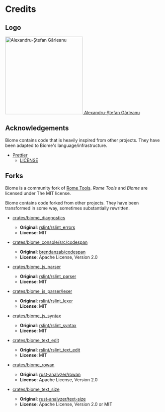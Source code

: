 # Credits

## Logo

<div class="logo-creator">
  <a href="https://github.com/ugudango">
    <img width="250" height="250" src="https://avatars.githubusercontent.com/u/33418415?v=4" alt="Alexandru-Ștefan Gârleanu" />
    <span>Alexandru-Ștefan Gârleanu</span>
  </a>
</div>

## Acknowledgements

Biome contains code that is heavily inspired from other projects. They have been adapted to Biome's language/infrastructure.

- [Prettier](https://github.com/prettier/prettier/)
  - [LICENSE](https://github.com/biomejs/biome/blob/main/crates/biome_js_formatter/LICENSE)

## Forks

Biome is a community fork of [Rome Tools](https://github.com/biomejs/biome/).
_Rome Tools_ and _Biome_ are licensed under The MIT license.

Biome contains code forked from other projects.
They have been transformed in some way, sometimes substantially rewritten.

- [crates/biome_diagnostics](https://github.com/biomejs/biome/tree/main/crates/biome_diagnostics)
  - **Original**: [rslint/rslint_errors](https://github.com/rslint/rslint/tree/master/crates/rslint_errors)
  - **License**: MIT

- [crates/biome_console/src/codespan](https://github.com/biomejs/biome/tree/main/crates/biome_console)
  - **Original**: [brendanzab/codespan](https://github.com/brendanzab/codespan)
  - **License**: Apache License, Version 2.0

- [crates/biome_js_parser](https://github.com/biomejs/biome/tree/main/crates/biome_js_parser)
  - **Original**: [rslint/rslint_parser](https://github.com/rslint/rslint/tree/master/crates/rslint_parser)
  - **License**: MIT

- [crates/biome_js_parser/lexer](https://github.com/biomejs/biome/tree/main/crates/biome_js_parser/src/lexer)
  - **Original**: [rslint/rslint_lexer](https://github.com/rslint/rslint/tree/master/crates/rslint_lexer)
  - **License**: MIT

- [crates/biome_js_syntax](https://github.com/biomejs/biome/tree/main/crates/biome_js_syntax)
  - **Original**: [rslint/rslint_syntax](https://github.com/rslint/rslint/tree/master/crates/rslint_syntax)
  - **License**: MIT

- [crates/biome_text_edit](https://github.com/biomejs/biome/tree/main/crates/biome_text_edit)
  - **Original**: [rslint/rslint_text_edit](https://github.com/rslint/rslint/tree/master/crates/rslint_text_edit)
  - **License**: MIT

- [crates/biome_rowan](https://github.com/biomejs/biome/tree/main/crates/biome_rowan)
  - **Original**: [rust-analyzer/rowan](https://github.com/rust-analyzer/rowan)
  - **License**: Apache License, Version 2.0

- [crates/biome_text_size](https://github.com/biomejs/biome/tree/main/crates/biome_text_size)
  - **Original**: [rust-analyzer/text-size](https://github.com/rust-analyzer/text-size)
  - **License**: Apache License, Version 2.0 or MIT